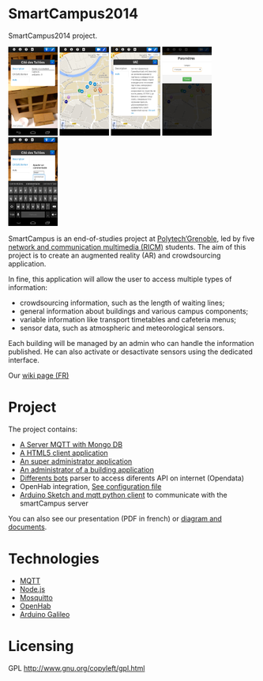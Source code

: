 SmartCampus2014
===============


SmartCampus2014 project.

<img src="https://raw.githubusercontent.com/thomasNDS/SmartCampus2014/master/documents/img/previewReality.png" height="180px" width="100px" /> 
<img src="https://raw.githubusercontent.com/thomasNDS/SmartCampus2014/master/documents/img/previewMap.png" height="180px" width="100px" /> 
<img src="https://raw.githubusercontent.com/thomasNDS/SmartCampus2014/master/documents/img/previewIAE.png" height="180px" width="100px" /> 
<img src="https://raw.githubusercontent.com/thomasNDS/SmartCampus2014/master/documents/img/previewParam.png" height="180px" width="100px" /> 
<img src="https://raw.githubusercontent.com/thomasNDS/SmartCampus2014/master/documents/img/previewComment.png" height="180px" width="100px" /> 

SmartCampus is an end-of-studies project at [Polytech’Grenoble](http://www.polytech-grenoble.fr/), led by five [network and communication multimedia (RICM)](http://www.polytech-grenoble.fr/ricm.html) students. The aim of this project is to create an augmented reality (AR) and crowdsourcing application. 

In fine, this application will allow the user to access multiple types of information:
* crowdsourcing information, such as the length of waiting lines;
* general information about buildings and various campus components;
* variable information like transport timetables and cafeteria menus;
* sensor data, such as atmospheric and meteorological sensors.

Each building will be managed by an admin who can handle the information published. He can also activate or desactivate sensors using the dedicated interface.

Our [wiki page (FR)](http://air.imag.fr/index.php/SmartCampus2014)

Project
========

The project contains:
* [A Server MQTT with Mongo DB](ServeurMqtt)
* [A HTML5 client application](ServeurMqtt/views/client)
* [An super administrator application](super_admin_app)
* [An administrator of a building application](ServeurMqtt/views/admin/admin)
* [Differents bots](Bots/) parser to access diferents API on internet (Opendata)
* OpenHab integration, [See configuration file](openhabConfigurationFile) 
* [Arduino Sketch and mqtt python client](Arduino) to communicate with the smartCampus server

You can also see our presentation (PDF in french) or [diagram and documents](documents).

Technologies
=============

* [MQTT](http://mqtt.org/)
* [Node.js](http://nodejs.org/)
* [Mosquitto](http://mosquitto.org/)
* [OpenHab](https://github.com/openhab)
* [Arduino Galileo](http://arduino.cc/en/ArduinoCertified/IntelGalileo)

Licensing
============

GPL
http://www.gnu.org/copyleft/gpl.html
